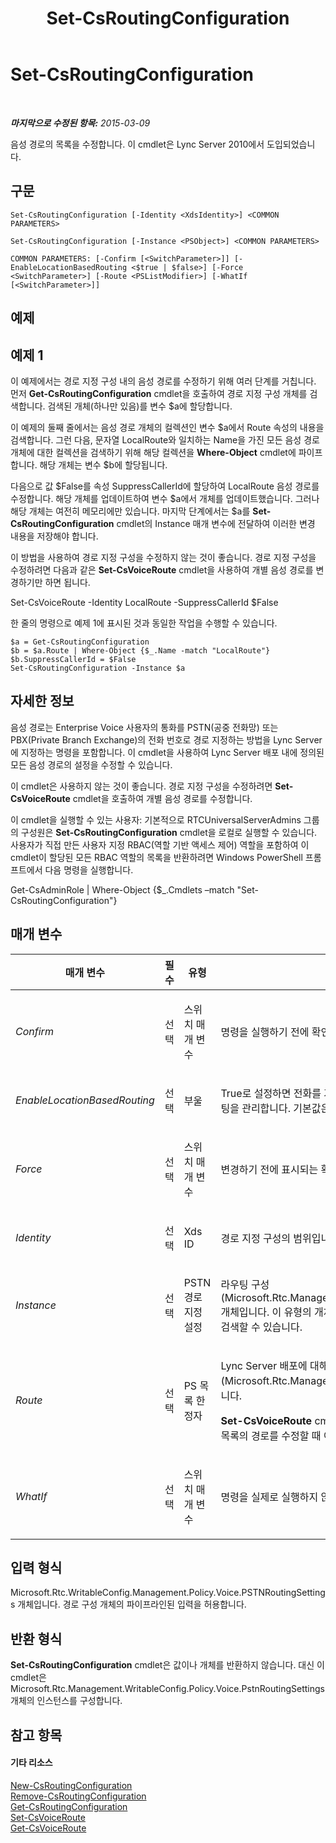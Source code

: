 ﻿---
title: Set-CsRoutingConfiguration
TOCTitle: Set-CsRoutingConfiguration
ms:assetid: ab69c6e8-262a-4ecb-b1af-513383c494fe
ms:mtpsurl: https://technet.microsoft.com/ko-kr/library/Gg412811(v=OCS.15)
ms:contentKeyID: 49304689
ms.date: 08/24/2015
mtps_version: v=OCS.15
ms.translationtype: HT
---

# Set-CsRoutingConfiguration

 

_**마지막으로 수정된 항목:** 2015-03-09_

음성 경로의 목록을 수정합니다. 이 cmdlet은 Lync Server 2010에서 도입되었습니다.

## 구문

    Set-CsRoutingConfiguration [-Identity <XdsIdentity>] <COMMON PARAMETERS>

    Set-CsRoutingConfiguration [-Instance <PSObject>] <COMMON PARAMETERS>

    COMMON PARAMETERS: [-Confirm [<SwitchParameter>]] [-EnableLocationBasedRouting <$true | $false>] [-Force <SwitchParameter>] [-Route <PSListModifier>] [-WhatIf [<SwitchParameter>]]

## 예제

## 예제 1

이 예제에서는 경로 지정 구성 내의 음성 경로를 수정하기 위해 여러 단계를 거칩니다. 먼저 **Get-CsRoutingConfiguration** cmdlet을 호출하여 경로 지정 구성 개체를 검색합니다. 검색된 개체(하나만 있음)를 변수 $a에 할당합니다.

이 예제의 둘째 줄에서는 음성 경로 개체의 컬렉션인 변수 $a에서 Route 속성의 내용을 검색합니다. 그런 다음, 문자열 LocalRoute와 일치하는 Name을 가진 모든 음성 경로 개체에 대한 컬렉션을 검색하기 위해 해당 컬렉션을 **Where-Object** cmdlet에 파이프합니다. 해당 개체는 변수 $b에 할당됩니다.

다음으로 값 $False를 속성 SuppressCallerId에 할당하여 LocalRoute 음성 경로를 수정합니다. 해당 개체를 업데이트하여 변수 $a에서 개체를 업데이트했습니다. 그러나 해당 개체는 여전히 메모리에만 있습니다. 마지막 단계에서는 $a를 **Set-CsRoutingConfiguration** cmdlet의 Instance 매개 변수에 전달하여 이러한 변경 내용을 저장해야 합니다.

이 방법을 사용하여 경로 지정 구성을 수정하지 않는 것이 좋습니다. 경로 지정 구성을 수정하려면 다음과 같은 **Set-CsVoiceRoute** cmdlet을 사용하여 개별 음성 경로를 변경하기만 하면 됩니다.

Set-CsVoiceRoute -Identity LocalRoute -SuppressCallerId $False

한 줄의 명령으로 예제 1에 표시된 것과 동일한 작업을 수행할 수 있습니다.

    $a = Get-CsRoutingConfiguration
    $b = $a.Route | Where-Object {$_.Name -match "LocalRoute"}
    $b.SuppressCallerId = $False
    Set-CsRoutingConfiguration -Instance $a

## 자세한 정보

음성 경로는 Enterprise Voice 사용자의 통화를 PSTN(공중 전화망) 또는 PBX(Private Branch Exchange)의 전화 번호로 경로 지정하는 방법을 Lync Server에 지정하는 명령을 포함합니다. 이 cmdlet을 사용하여 Lync Server 배포 내에 정의된 모든 음성 경로의 설정을 수정할 수 있습니다.

이 cmdlet은 사용하지 않는 것이 좋습니다. 경로 지정 구성을 수정하려면 **Set-CsVoiceRoute** cmdlet을 호출하여 개별 음성 경로를 수정합니다.

이 cmdlet을 실행할 수 있는 사용자: 기본적으로 RTCUniversalServerAdmins 그룹의 구성원은 **Set-CsRoutingConfiguration** cmdlet을 로컬로 실행할 수 있습니다. 사용자가 직접 만든 사용자 지정 RBAC(역할 기반 액세스 제어) 역할을 포함하여 이 cmdlet이 할당된 모든 RBAC 역할의 목록을 반환하려면 Windows PowerShell 프롬프트에서 다음 명령을 실행합니다.

Get-CsAdminRole | Where-Object {$\_.Cmdlets –match "Set-CsRoutingConfiguration"}

## 매개 변수


<table>
<colgroup>
<col style="width: 25%" />
<col style="width: 25%" />
<col style="width: 25%" />
<col style="width: 25%" />
</colgroup>
<thead>
<tr class="header">
<th>매개 변수</th>
<th>필수</th>
<th>유형</th>
<th>설명</th>
</tr>
</thead>
<tbody>
<tr class="odd">
<td><p><em>Confirm</em></p></td>
<td><p>선택</p></td>
<td><p>스위치 매개 변수</p></td>
<td><p>명령을 실행하기 전에 확인 메시지를 표시합니다.</p></td>
</tr>
<tr class="even">
<td><p><em>EnableLocationBasedRouting</em></p></td>
<td><p>선택</p></td>
<td><p>부울</p></td>
<td><p>True로 설정하면 전화를 거는 사용자와 받는 사용자의 위치를 모두 고려하여 음성 라우팅을 관리합니다. 기본값은 False입니다.</p></td>
</tr>
<tr class="odd">
<td><p><em>Force</em></p></td>
<td><p>선택</p></td>
<td><p>스위치 매개 변수</p></td>
<td><p>변경하기 전에 표시되는 확인 메시지를 표시하지 않습니다.</p></td>
</tr>
<tr class="even">
<td><p><em>Identity</em></p></td>
<td><p>선택</p></td>
<td><p>Xds ID</p></td>
<td><p>경로 지정 구성의 범위입니다. Global이어야 합니다.</p></td>
</tr>
<tr class="odd">
<td><p><em>Instance</em></p></td>
<td><p>선택</p></td>
<td><p>PSTN 경로 지정 설정</p></td>
<td><p>라우팅 구성(Microsoft.Rtc.Management.WritablConfig.Policy.Voice.PstnRoutingSettings) 개체입니다. 이 유형의 개체는 <strong>Get-CsRoutingConfiguration</strong> cmdlet을 호출하여 검색할 수 있습니다.</p></td>
</tr>
<tr class="even">
<td><p><em>Route</em></p></td>
<td><p>선택</p></td>
<td><p>PS 목록 한정자</p></td>
<td><p>Lync Server 배포에 대해 정의된 모든 음성 경로(Microsoft.Rtc.Management.WritableConfig.Policy.Voice.Route 개체)의 목록입니다.</p>
<p><strong>Set-CsVoiceRoute</strong> cmdlet을 사용하여 개별 음성 경로 개체를 수정해야 합니다. 이 목록의 경로를 수정할 때 이 방법을 사용하는 것이 좋습니다.</p></td>
</tr>
<tr class="odd">
<td><p><em>WhatIf</em></p></td>
<td><p>선택</p></td>
<td><p>스위치 매개 변수</p></td>
<td><p>명령을 실제로 실행하지 않고도 명령이 실행될 경우 발생할 수 있는 현상을 설명합니다.</p></td>
</tr>
</tbody>
</table>


## 입력 형식

Microsoft.Rtc.WritableConfig.Management.Policy.Voice.PSTNRoutingSettings 개체입니다. 경로 구성 개체의 파이프라인된 입력을 허용합니다.

## 반환 형식

**Set-CsRoutingConfiguration** cmdlet은 값이나 개체를 반환하지 않습니다. 대신 이 cmdlet은 Microsoft.Rtc.Management.WritableConfig.Policy.Voice.PstnRoutingSettings 개체의 인스턴스를 구성합니다.

## 참고 항목

#### 기타 리소스

[New-CsRoutingConfiguration](new-csroutingconfiguration.md)  
[Remove-CsRoutingConfiguration](remove-csroutingconfiguration.md)  
[Get-CsRoutingConfiguration](get-csroutingconfiguration.md)  
[Set-CsVoiceRoute](set-csvoiceroute.md)  
[Get-CsVoiceRoute](get-csvoiceroute.md)


